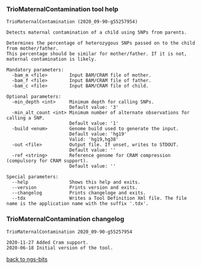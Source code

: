 ### TrioMaternalContamination tool help
	TrioMaternalContamination (2020_09-90-g55257954)
	
	Detects maternal contamination of a child using SNPs from parents.
	
	Determines the percentage of heterozygous SNPs passed on to the child from mother/father.
	This percentage should be similar for mother/father. If it is not, maternal contamination is likely.
	
	Mandatory parameters:
	  -bam_m <file>        Input BAM/CRAM file of mother.
	  -bam_f <file>        Input BAM/CRAM file of father.
	  -bam_c <file>        Input BAM/CRAM file of child.
	
	Optional parameters:
	  -min_depth <int>     Minimum depth for calling SNPs.
	                       Default value: '3'
	  -min_alt_count <int> Minimum number of alternate observations for calling a SNP.
	                       Default value: '1'
	  -build <enum>        Genome build used to generate the input.
	                       Default value: 'hg19'
	                       Valid: 'hg19,hg38'
	  -out <file>          Output file. If unset, writes to STDOUT.
	                       Default value: ''
	  -ref <string>        Reference genome for CRAM compression (compulsory for CRAM support).
	                       Default value: ''
	
	Special parameters:
	  --help               Shows this help and exits.
	  --version            Prints version and exits.
	  --changelog          Prints changeloge and exits.
	  --tdx                Writes a Tool Definition Xml file. The file name is the application name with the suffix '.tdx'.
	
### TrioMaternalContamination changelog
	TrioMaternalContamination 2020_09-90-g55257954
	
	2020-11-27 Added Cram support.
	2020-06-18 Initial version of the tool.
[back to ngs-bits](https://github.com/imgag/ngs-bits)